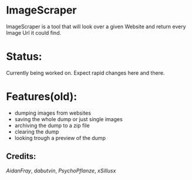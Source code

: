 # ImageScraper
ImageScraper is a tool that will look over a given Website and return every Image Url it could find.


# Status:
Currently being worked on. Expect rapid changes here and there.

# Features(old):
- dumping images from websites
- saving the whole dump or just single images
- archiving the dump to a zip file
- clearing the dump
- looking trough a preview of the dump



## Credits:

*AidanFray*, *dabutvin*, *PsychoPflanze*, *xSillusx*



